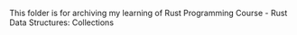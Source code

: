 This folder is for archiving my learning of Rust Programming Course - Rust Data Structures: Collections
